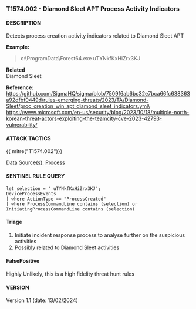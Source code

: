 ### T1574.002 - Diamond Sleet APT Process Activity Indicators

#### DESCRIPTION <br />

Detects process creation activity indicators related to Diamond Sleet APT

**Example:**

> c:\\ProgramData\\Forest64.exe  uTYNkfKxHiZrx3KJ

**Related**\
Diamond Sleet

**Reference:**
https://github.com/SigmaHQ/sigma/blob/7509f6ab6bc32e7bca66fc638363a92dfbf0449d/rules-emerging-threats/2023/TA/Diamond-Sleet/proc_creation_win_apt_diamond_sleet_indicators.yml\
https://www.microsoft.com/en-us/security/blog/2023/10/18/multiple-north-korean-threat-actors-exploiting-the-teamcity-cve-2023-42793-vulnerability/

#### ATT&CK TACTICS  <br />

{{ mitre("T1574.002")}}

Data Source(s):
[Process](https://attack.mitre.org/datasources/DS0009/)

#### SENTINEL RULE QUERY   <br />

```
let selection = ' uTYNkfKxHiZrx3KJ';
DeviceProcessEvents
| where ActionType == "ProcessCreated"
| where ProcessCommandLine contains (selection) or InitiatingProcessCommandLine contains (selection)
```

#### Triage  <br />

1. Initiate incident response process to analyse further on the suspicious activities
1. Possibly related to Diamond Sleet activities

#### FalsePositive  <br />

Highly Unlikely, this is a high fidelity threat hunt rules

#### VERSION

Version 1.1 (date: 13/02/2024)

